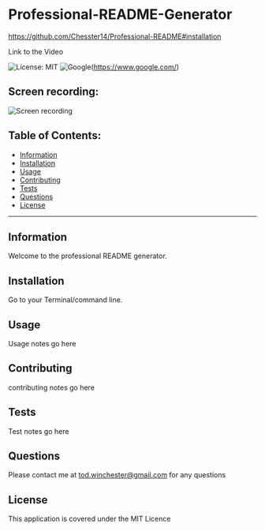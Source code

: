 # Professional-README-Generator

https://github.com/Chesster14/Professional-README#installation

Link to the Video



![License: MIT](https://custom-icon-badges.demolab.com/badge/license-MIT-yellowgreen.svg?logo=law)
![Google](https://custom-icon-badges.demolab.com/badge/Google-grey?logo=google&logoColor=red)(https://www.google.com/)

## Screen recording:
![Screen recording](https://drive.google.com/file/d/1IsRUkpMGisLywlT5uRRX0Dn529ND9x04/view)

## Table of Contents:

- [Information](#information)
- [Installation](#installation)
- [Usage](#usage)
- [Contributing](#contributing)
- [Tests](#tests)
- [Questions](#questions)
- [License](#license)

---

## Information
Welcome to the professional README generator.

## Installation
Go to your Terminal/command line.

## Usage
Usage notes go here

## Contributing
contributing notes go here

## Tests
Test notes go here

## Questions
Please contact me at tod.winchester@gmail.com for any questions

## License
This application is covered under the MIT Licence